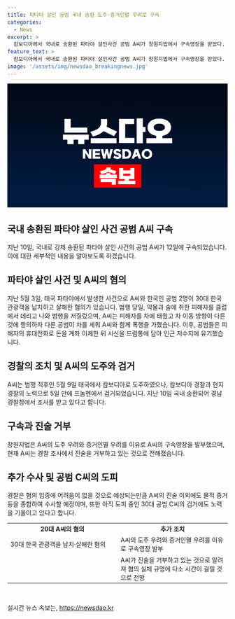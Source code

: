 ```yaml
---
title: 파타야 살인 공범 국내 송환 도주·증거인멸 우려로 구속
categories:
  - News
excerpt: >
  캄보디아에서 국내로 송환된 파타야 살인사건 공범 A씨가 창원지법에서 구속영장을 받았다. 5월3일 파타야에서 한국인 관광객을 납치, 살해한 혐의를 받으며 도주 후 국내 송환됐다. A씨는 영장실질심사에 출석했지만 진술을 거부했고, 검찰은 범행을 입증할 물적 증거를 확보했다고 밝혔다. 공범 C씨는 아직 도피 중이며 경찰은 국제 공조를 통해 수사에 집중하고 있다.
feature_text: >
  캄보디아에서 국내로 송환된 파타야 살인사건 공범 A씨가 창원지법에서 구속영장을 받았다. 5월3일 파타야에서 한국인 관광객을 납치, 살해한 혐의를 받으며 도주 후 국내 송환됐다. A씨는 영장실질심사에 출석했지만 진술을 거부했고, 검찰은 범행을 입증할 물적 증거를 확보했다고 밝혔다. 공범 C씨는 아직 도피 중이며 경찰은 국제 공조를 통해 수사에 집중하고 있다.
image: '/assets/img/newsdao_breakingnews.jpg'
---
```


<p><img src="/assets/img/newsdao_breakingnews.jpg" alt="pcversion 속보" /></p>

<h2>국내 송환된 파타야 살인 사건 공범 A씨 구속</h2>

<p data-ke-size="size16">지난 10일, 국내로 강제 송환된 파타야 살인 사건의 공범 A씨가 12일에 구속되었습니다. 이에 대한 세부적인 내용을 알아보도록 하겠습니다.</p>

<h2>파타야 살인 사건 및 A씨의 혐의</h2>

<p data-ke-size="size16">지난 5월 3일, 태국 파타야에서 발생한 사건으로 A씨와 한국인 공범 2명이 30대 한국 관광객을 납치하고 살해한 혐의가 있습니다. 범행 당일, 약물과 술에 취한 피해자를 클럽에서 데리고 나와 범행을 저질렀으며, A씨는 피해자를 차에 태웠고 차 이동 방향이 다른 것에 항의하자 다른 공범이 차를 세워 A씨와 함께 폭행을 가했습니다. 이후, 공범들은 피해자의 휴대전화로 돈을 계좌 이체한 뒤 시신을 드럼통에 담아 인근 저수지에 유기했습니다.</p>

<h2>경찰의 조치 및 A씨의 도주와 검거</h2>

<p data-ke-size="size16">A씨는 범행 직후인 5월 9일 태국에서 캄보디아로 도주하였으나, 캄보디아 경찰과 현지 경찰의 노력으로 5일 만에 프놈펜에서 검거되었습니다. 지난 10일 국내 송환되어 경남경찰청에서 조사를 받고 있다고 합니다.</p>

<h2>구속과 진술 거부</h2>

<p data-ke-size="size16">창원지법은 A씨의 도주 우려와 증거인멸 우려를 이유로 A씨의 구속영장을 발부했으며, 현재 A씨는 경찰 조사에서 진술을 거부하고 있는 것으로 전해졌습니다.</p>

<h2>추가 수사 및 공범 C씨의 도피</h2>

<p data-ke-size="size16">경찰은 혐의 입증에 어려움이 없을 것으로 예상되는만큼 A씨의 진술 이외에도 물적 증거 등을 종합하여 수사할 예정이며, 또한 아직 도피 중인 30대 공범 C씨의 검거에도 노력을 기울이고 있다고 합니다.</p>

<table>
   <colgroup>
   <col style="width: 50%" />
   <col style="width: 50%" />
   </colgroup>
   <tr>
      <td style="text-align: center; height: 17px;"><b>20대 A씨의 혐의</b></td>
      <td style="text-align: center; height: 17px;"><b>추가 조치</b></td>
   </tr>
   <tr>
      <td style="text-align: left;">30대 한국 관광객을 납치·살해한 혐의</td>
      <td style="text-align: left;">A씨의 도주 우려와 증거인멸 우려를 이유로 구속영장 발부</td>
   </tr>
   <tr>
      <td style="text-align: left;"></td>
      <td style="text-align: left;">A씨가 진술을 거부하고 있는 것으로 알려져 혐의 실체 규명에 다소 시간이 걸릴 것으로 전망</td>
   </tr>
</table>

<p data-ke-size="size16">&nbsp;</p>
실시간 뉴스 속보는, <a href="https://newsdao.kr" rel="dofollow">https://newsdao.kr</a>


